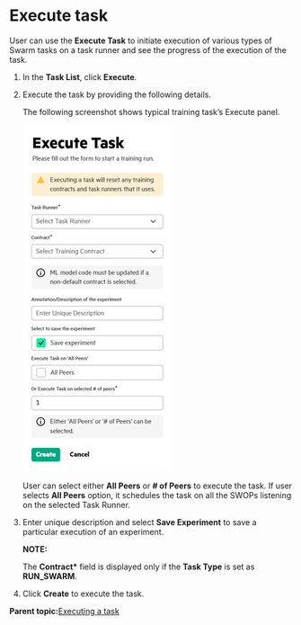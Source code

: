 # Execute task

User can use the **Execute Task** to initiate execution of various types of Swarm tasks on a task runner and see the progress of the execution of the task.

1.  In the **Task List**, click **Execute**.

2.  Execute the task by providing the following details.

    The following screenshot shows typical training task’s Execute panel.

    ![Execute Task](GUID-72D32A91-39AB-44C8-8854-411A5AC6B0C2-high.png)

    User can select either **All Peers** or **\# of Peers** to execute the task. If user selects **All Peers** option, it schedules the task on all the SWOPs listening on the selected Task Runner.

3.  Enter unique description and select **Save Experiment** to save a particular execution of an experiment.

    **NOTE:**

    The **Contract\*** field is displayed only if the **Task Type** is set as **RUN\_SWARM**.

4.  Click **Create** to execute the task.


**Parent topic:**[Executing a task](GUID-5F64446D-CE0E-4465-A33D-F307BF266DAD.md)

